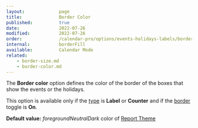 ```yaml
---
layout:             page
title:              Border Color
published:          true
date:               2022-07-26
modified:           2022-07-26
order:              /calendar-pro/options/events-holidays-labels/border-color
internal:           borderFill
available:          Calendar Mode
related:
    - border-size.md
    - border-color.md
---
```

The **Border color** option defines the color of the border of the boxes that show the events or the holidays.

This option is available only if the [type](./type.md) is **Label** or **Counter** and if the [border](./border.md) toggle is **On**.

**Default value:** *foregroundNeutralDark* color of [Report Theme](../../features/themes.md)
